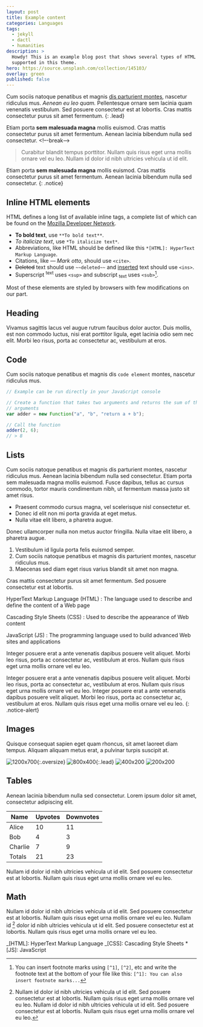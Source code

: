 ```yaml
---
layout: post
title: Example content
categories: Languages
tags:
  - jekyll
  - dactl
  - humanities
description: >
  Howdy! This is an example blog post that shows several types of HTML content
  supported in this theme.
hero: https://source.unsplash.com/collection/145103/
overlay: green
published: false
---
```


Cum sociis natoque penatibus et magnis <a href="#">dis parturient montes</a>, nascetur ridiculus mus. _Aenean eu leo quam._ Pellentesque ornare sem lacinia quam venenatis vestibulum. Sed posuere consectetur est at lobortis. Cras mattis consectetur purus sit amet fermentum.
{: .lead}

Etiam porta **sem malesuada magna** mollis euismod. Cras mattis consectetur purus sit amet fermentum. Aenean lacinia bibendum nulla sed consectetur.
<!–-break-–>

> Curabitur blandit tempus porttitor. Nullam quis risus eget urna mollis ornare vel eu leo. Nullam id dolor id nibh ultricies vehicula ut id elit.

Etiam porta **sem malesuada magna** mollis euismod. Cras mattis consectetur purus sit amet fermentum. Aenean lacinia bibendum nulla sed consectetur.
{: .notice}

## Inline HTML elements

HTML defines a long list of available inline tags, a complete list of which can be found on the [Mozilla Developer Network](https://developer.mozilla.org/en-US/docs/Web/HTML/Element).

- **To bold text**, use `**To bold text**`.
- _To italicize text_, use `*To italicize text*`.
- Abbreviations, like HTML should be defined like this `*[HTML]: HyperText Markup Language`.
- Citations, like <cite>&mdash; Mark otto</cite>, should use `<cite>`.
- ~~Deleted~~ text should use `~~deleted~~` and <ins>inserted</ins> text should use `<ins>`.
- Superscript <sup>text</sup> uses `<sup>` and subscript <sub>text</sub> uses `<sub>`[^1].

Most of these elements are styled by browsers with few modifications on our part.

## Heading

Vivamus sagittis lacus vel augue rutrum faucibus dolor auctor. Duis mollis, est non commodo luctus, nisi erat porttitor ligula, eget lacinia odio sem nec elit. Morbi leo risus, porta ac consectetur ac, vestibulum at eros.

## Code

Cum sociis natoque penatibus et magnis dis `code element` montes, nascetur ridiculus mus.

```js
// Example can be run directly in your JavaScript console

// Create a function that takes two arguments and returns the sum of those
// arguments
var adder = new Function("a", "b", "return a + b");

// Call the function
adder(2, 6);
// > 8
```

## Lists

Cum sociis natoque penatibus et magnis dis parturient montes, nascetur ridiculus mus. Aenean lacinia bibendum nulla sed consectetur. Etiam porta sem malesuada magna mollis euismod. Fusce dapibus, tellus ac cursus commodo, tortor mauris condimentum nibh, ut fermentum massa justo sit amet risus.

- Praesent commodo cursus magna, vel scelerisque nisl consectetur et.
- Donec id elit non mi porta gravida at eget metus.
- Nulla vitae elit libero, a pharetra augue.

Donec ullamcorper nulla non metus auctor fringilla. Nulla vitae elit libero, a pharetra augue.

1. Vestibulum id ligula porta felis euismod semper.
2. Cum sociis natoque penatibus et magnis dis parturient montes, nascetur ridiculus mus.
3. Maecenas sed diam eget risus varius blandit sit amet non magna.

Cras mattis consectetur purus sit amet fermentum. Sed posuere consectetur est at lobortis.

HyperText Markup Language (HTML)
: The language used to describe and define the content of a Web page

Cascading Style Sheets (CSS)
: Used to describe the appearance of Web content

JavaScript (JS)
: The programming language used to build advanced Web sites and applications

Integer posuere erat a ante venenatis dapibus posuere velit aliquet. Morbi leo risus, porta ac consectetur ac, vestibulum at eros. Nullam quis risus eget urna mollis ornare vel eu leo.

Integer posuere erat a ante venenatis dapibus posuere velit aliquet. Morbi leo risus, porta ac consectetur ac, vestibulum at eros. Nullam quis risus eget urna mollis ornare vel eu leo. Integer posuere erat a ante venenatis dapibus posuere velit aliquet. Morbi leo risus, porta ac consectetur ac, vestibulum at eros. Nullam quis risus eget urna mollis ornare vel eu leo.
{: .notice-alert}

## Images

Quisque consequat sapien eget quam rhoncus, sit amet laoreet diam tempus. Aliquam aliquam metus erat, a pulvinar turpis suscipit at.

![1200x700](http://placehold.it/1200x700 "Large example image"){:.oversize}
![800x400](http://placehold.it/800x400 "Large example image"){:.lead}
![400x200](http://placehold.it/400x200 "Medium example image")
![200x200](http://placehold.it/200x200 "Small example image")

## Tables

Aenean lacinia bibendum nulla sed consectetur. Lorem ipsum dolor sit amet, consectetur adipiscing elit.

| Name    | Upvotes | Downvotes |
| ------- | ------- | --------- |
| Alice   | 10      | 11        |
| Bob     | 4       | 3         |
| Charlie | 7       | 9         |
| Totals  | 21      | 23        |

Nullam id dolor id nibh ultricies vehicula ut id elit. Sed posuere consectetur est at lobortis. Nullam quis risus eget urna mollis ornare vel eu leo.

## Math

Nullam id dolor id nibh ultricies vehicula ut id elit. Sed posuere consectetur est at lobortis. Nullam quis risus eget urna mollis ornare vel eu leo.
Nullam id [^2] dolor id nibh ultricies vehicula ut id elit. Sed posuere consectetur est at lobortis. Nullam quis risus eget urna mollis ornare vel eu leo.

[^1]: You can insert footnote marks using `[^1]`, `[^2]`, etc and write the footnote text at the bottom of your file like this: `[^1]: You can also insert footnote marks...`
[^2]: Nullam id dolor id nibh ultricies vehicula ut id elit. Sed posuere consectetur est at lobortis. Nullam quis risus eget urna mollis ornare vel eu leo. Nullam id dolor id nibh ultricies vehicula ut id elit. Sed posuere consectetur est at lobortis. Nullam quis risus eget urna mollis ornare vel eu leo.

_[HTML]: HyperText Markup Language
_[CSS]: Cascading Style Sheets \*[JS]: JavaScript
